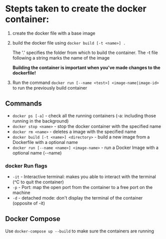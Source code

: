 # Stepts taken to create the docker container:

1) create the docker file with a base image
2) build the docker file using `docker build [-t <name>] .`
   
   The '.' specifies the folder from which to build the container. The -t file following a string marks the name of the image

   **Building the container is important when you've made changes to the dockerfile!**

3) Run the command `docker run [--name <test>] <image-name|image-id>` to run the previously build container


## Commands
* `docker ps [-a]` - check all the running containers (-a: including those running in the background)
* `docker stop <name>` - stop the docker container with the specified name
* `docker rm <name>` - deletes a image with the specified name
* `docker build [-t <name>] <directory>` - build a new image from a Dockerfile with a optional name 
* `docker run [--name <name>] <image-name>` - run a Docker Image with a optional name (--name)

### docker Run flags
* `-it` - Interactive terminal: makes you able to interact with the terminal (^C to quit the container)
* `-p` - Port: map the open port from the container to a free port on the machine
* `-d` - detached mode: don't display the terminal of the container (opposite of -it)


## Docker Compose
Use `docker-compose up --build` to make sure the containers are running